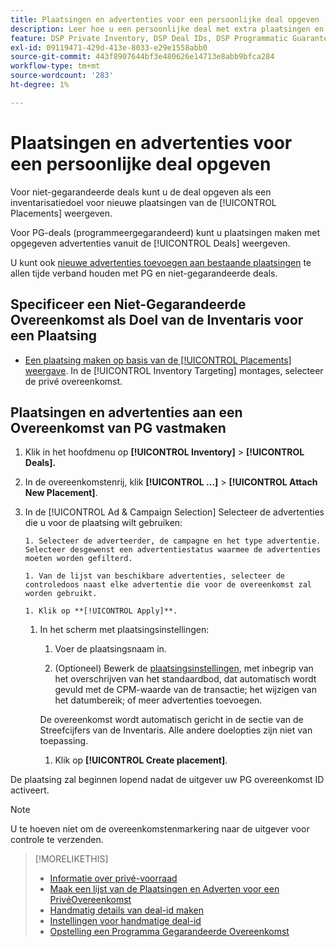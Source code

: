 ```yaml
---
title: Plaatsingen en advertenties voor een persoonlijke deal opgeven
description: Leer hoe u een persoonlijke deal met extra plaatsingen en advertenties kunt gebruiken.
feature: DSP Private Inventory, DSP Deal IDs, DSP Programmatic Guaranteed Deals
exl-id: 09119471-429d-413e-8033-e29e1558abb0
source-git-commit: 443f8907644bf3e480626e14713e8abb9bfca284
workflow-type: tm+mt
source-wordcount: '283'
ht-degree: 1%

---
```


# Plaatsingen en advertenties voor een persoonlijke deal opgeven

Voor niet-gegarandeerde deals kunt u de deal opgeven als een inventarisatiedoel voor nieuwe plaatsingen van de [!UICONTROL Placements] weergeven.

Voor PG-deals (programmeergegarandeerd) kunt u plaatsingen maken met opgegeven advertenties vanuit de [!UICONTROL Deals] weergeven.

U kunt ook [nieuwe advertenties toevoegen aan bestaande plaatsingen](/help/dsp/campaign-management/ads/ad-attach-to-placement.md) te allen tijde verband houden met PG en niet-gegarandeerde deals.

## Specificeer een Niet-Gegarandeerde Overeenkomst als Doel van de Inventaris voor een Plaatsing

* [Een plaatsing maken op basis van de [!UICONTROL Placements] weergave](/help/dsp/campaign-management/placements/placement-create.md). In de [!UICONTROL Inventory Targeting] montages, selecteer de privé overeenkomst.

## Plaatsingen en advertenties aan een Overeenkomst van PG vastmaken

1. Klik in het hoofdmenu op **[!UICONTROL Inventory]** > **[!UICONTROL Deals].**

1. In de overeenkomstenrij, klik  **[!UICONTROL ...]** > **[!UICONTROL Attach New Placement]**.

1. In de [!UICONTROL Ad & Campaign Selection] Selecteer de advertenties die u voor de plaatsing wilt gebruiken:

       1. Selecteer de adverteerder, de campagne en het type advertentie. Selecteer desgewenst een advertentiestatus waarmee de advertenties moeten worden gefilterd.
       
       1. Van de lijst van beschikbare advertenties, selecteer de controledoos naast elke advertentie die voor de overeenkomst zal worden gebruikt.
       
       1. Klik op **[!UICONTROL Apply]**.
   
   1. In het scherm met plaatsingsinstellingen:

      1. Voer de plaatsingsnaam in.

      1. (Optioneel) Bewerk de [plaatsingsinstellingen](/help/dsp/campaign-management/placements/placement-settings.md), met inbegrip van het overschrijven van het standaardbod, dat automatisch wordt gevuld met de CPM-waarde van de transactie; het wijzigen van het datumbereik; of meer advertenties toevoegen.

      De overeenkomst wordt automatisch gericht in de sectie van de Streefcijfers van de Inventaris. Alle andere doelopties zijn niet van toepassing.

      1. Klik op **[!UICONTROL Create placement]**.


De plaatsing zal beginnen lopend nadat de uitgever uw PG overeenkomst ID activeert.

>[!NOTE]
>
> U te hoeven niet om de overeenkomstenmarkering naar de uitgever voor controle te verzenden.

>[!MORELIKETHIS]
>
>* [Informatie over privé-voorraad](private-inventory-about.md)
>* [Maak een lijst van de Plaatsingen en Adverten voor een PrivéOvereenkomst](/help/dsp/inventory/private-deal-view-placements.md)
>* [Handmatig details van deal-id maken](deal-id-create.md)
>* [Instellingen voor handmatige deal-id](deal-id-settings.md)
>* [Opstelling een Programma Gegarandeerde Overeenkomst](programmatic-guaranteed-set-up.md)

